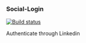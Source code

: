 ### Social-Login
[![Build status](https://travis-ci.org/karan6190/Social-Login.svg?branch=master)](https://travis-ci.org/karan6190/Social-Login)

Authenticate through Linkedin

###

